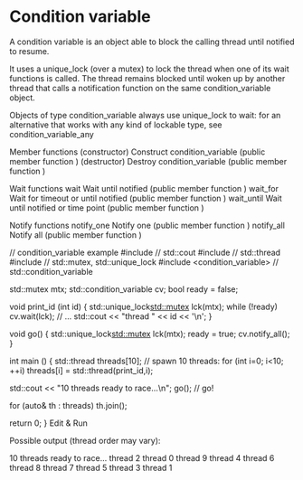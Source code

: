 
# Condition variable
A condition variable is an object able to block the calling thread until notified to resume.

It uses a unique_lock (over a mutex) to lock the thread when one of its wait functions is called. The thread remains blocked until woken up by another thread that calls a notification function on the same condition_variable object.

Objects of type condition_variable always use unique_lock<mutex> to wait: for an alternative that works with any kind of lockable type, see condition_variable_any

Member functions
(constructor)
Construct condition_variable (public member function )
(destructor)
Destroy condition_variable (public member function )

Wait functions
wait
Wait until notified (public member function )
wait_for
Wait for timeout or until notified (public member function )
wait_until
Wait until notified or time point (public member function )

Notify functions
notify_one
Notify one (public member function )
notify_all
Notify all (public member function )

// condition_variable example
#include <iostream>           // std::cout
#include <thread>             // std::thread
#include <mutex>              // std::mutex, std::unique_lock
#include <condition_variable> // std::condition_variable

std::mutex mtx;
std::condition_variable cv;
bool ready = false;

void print_id (int id) {
  std::unique_lock<std::mutex> lck(mtx);
  while (!ready) cv.wait(lck);
  // ...
  std::cout << "thread " << id << '\n';
}

void go() {
  std::unique_lock<std::mutex> lck(mtx);
  ready = true;
  cv.notify_all();
}

int main ()
{
  std::thread threads[10];
  // spawn 10 threads:
  for (int i=0; i<10; ++i)
    threads[i] = std::thread(print_id,i);

  std::cout << "10 threads ready to race...\n";
  go();                       // go!

  for (auto& th : threads) th.join();

  return 0;
}
Edit & Run


Possible output (thread order may vary):

10 threads ready to race...
thread 2
thread 0
thread 9
thread 4
thread 6
thread 8
thread 7
thread 5
thread 3
thread 1
